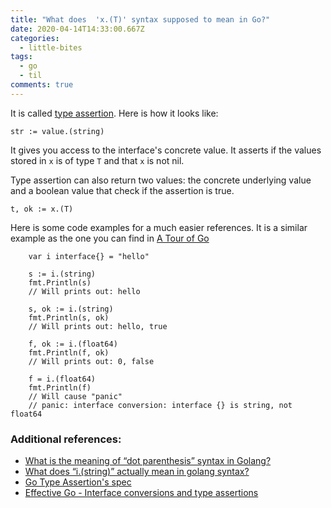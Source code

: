 ```yaml
---
title: "What does  'x.(T)' syntax supposed to mean in Go?"
date: 2020-04-14T14:33:00.667Z
categories:
  - little-bites
tags:
  - go
  - til
comments: true
---
```

It is called [type assertion][1]. Here is how it looks like:

```
str := value.(string)
```

It gives you access to the interface's concrete value. It asserts if the values stored in `x` is of type `T` and that `x` is not nil.

Type assertion can also return two values: the concrete underlying value and a boolean value that check if the assertion is true.

```
t, ok := x.(T)
```

Here is some code examples for a much easier references. It is a similar example as the one you can find in [A Tour of Go][1]

```
    var i interface{} = "hello"

    s := i.(string)
    fmt.Println(s)
    // Will prints out: hello

    s, ok := i.(string)
    fmt.Println(s, ok)
    // Will prints out: hello, true

    f, ok := i.(float64)
    fmt.Println(f, ok)
    // Will prints out: 0, false

    f = i.(float64)
    fmt.Println(f)
    // Will cause "panic"
    // panic: interface conversion: interface {} is string, not float64
```

### Additional references:

- [What is the meaning of “dot parenthesis” syntax in Golang?][2]
- [What does “i.(string)” actually mean in golang syntax?][3]
- [Go Type Assertion's spec][4]
- [Effective Go - Interface conversions and type assertions][5]



[1]: https://tour.golang.org/methods/15
[2]: https://stackoverflow.com/questions/24492868/what-is-the-meaning-of-dot-parenthesis-syntax-in-golang
[3]: https://stackoverflow.com/questions/53577949/what-does-i-string-actually-mean-in-golang-syntax?noredirect=1&lq=1
[4]: https://golang.org/ref/spec#Type_assertions
[5]: https://golang.org/doc/effective_go.html#interface_conversions
